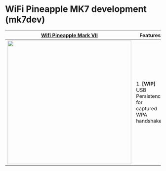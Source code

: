  # WiFi Pineapple MK7 development (mk7dev)
| [Wifi Pineapple Mark VII](https://shop.hak5.org/products/wifi-pineapple) | Features |
| ---- | ---- |
| <img src="https://drive.google.com/uc?export=view&id=1N39abHVolebXgMqnvMxkswjJgOCPxYrI" height="400" width="400"> | 1. <b>[WIP]</b> USB Persistence for captured WPA handshakes  |




 
